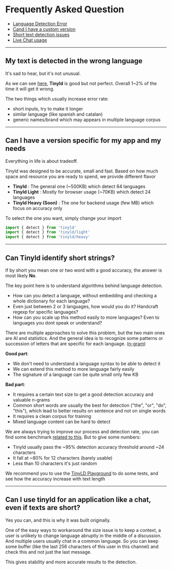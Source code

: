 # Frequently Asked Question

- [Language Detection Error](#my-text-is-detected-in-the-wrong-language)
- [Cand I have a custom version](#can-i-have-a-version-specific-for-my-app-and-my-needs)
- [Short text detection issues](#can-tinyld-identify-short-strings)
- [Live Chat usage](#can-i-use-tinyld-for-an-application-like-a-chat-even-if-texts-are-short)

---

## My text is detected in the wrong language

It's sad to hear, but it's not unusual.

As we can see [here](https://github.com/komodojp/tinyld/blob/develop/docs/benchmark.md#libraries), **Tinyld** is good but not perfect. Overall 1~2% of the time it will get it wrong.

The two things which usually increase error rate:

- short inputs, try to make it longer
- similar language (like spanish and catalan)
- generic names/brand which may appears in multiple language corpus

---

## Can I have a version specific for my app and my needs

Everything in life is about tradeoff.

Tinyld was designed to be accurate, small and fast.
Based on how much space and resource you are ready to spend, we provide different flavor

- **Tinyld** : The general one (~500KB) which detect 64 languages
- **Tinyld Light** : Mostly for browser usage (~70KB) which detect 24 languages
- **Tinyld Heavy (Soon)** : The one for backend usage (few MB) which focus on accuracy only

To select the one you want, simply change your import

```ts
import { detect } from 'tinyld'
import { detect } from 'tinyld/light'
import { detect } from 'tinyld/heavy'
```

---

## Can Tinyld identify short strings?

If by short you mean one or two word with a good accuracy, the answer is most likely **No**.

The key point here is to understand algorithms behind language detection.

- How can you detect a language, without embedding and checking a whole dictionary for each language?
- Even just between 2 or 3 languages, how would you do it? Handcraft regexp for specific languages?
- How can you scale up this method easily to more languages? Even to languages you dont speak or understand?

There are multiple approaches to solve this problem, but the two main ones are AI and statistics. And the general idea is to recognize some patterns or succession of letters that are specific for each language. ([n-gram](https://en.wikipedia.org/wiki/N-gram))

**Good part**:

- We don't need to understand a language syntax to be able to detect it
- We can extend this method to more language fairly easily
- The signature of a language can be quite small only few KB

**Bad part**:

- It requires a certain text size to get a good detection accuracy and valuable n-grams
- Common short words are usually the best for detection ("the", "or", "do", "this"), which lead to better results on sentence and not on single words
- It requires a clean corpus for training
- Mixed language content can be hard to detect

We are always trying to improve our process and detection rate, you can find some benchmark [related to this](https://github.com/komodojp/tinyld/blob/develop/docs/benchmark.md#accuracy-by-text-length).
But to give some numbers:

- Tinyld usually pass the ~95% detection accuracy threshold around ~24 characters
- It fall at ~80% for 12 characters (barely usable)
- Less than 10 characters it's just random

We recommend you to use the [TinyLD Playground](https://komodojp.github.io/tinyld/) to do some tests, and see how the accuracy increase with text length

---

## Can I use tinyld for an application like a chat, even if texts are short?

Yes you can, and this is why it was built originally.

One of the easy ways to workaround the size issue is to keep a context, a user is unlikely to change language abruptly in the middle of a discussion. And multiple users usually chat in a common language.
So you can keep some buffer (like the last 256 characters of this user in this channel) and check this and not just the last message.

This gives stability and more accurate results to the detection.
